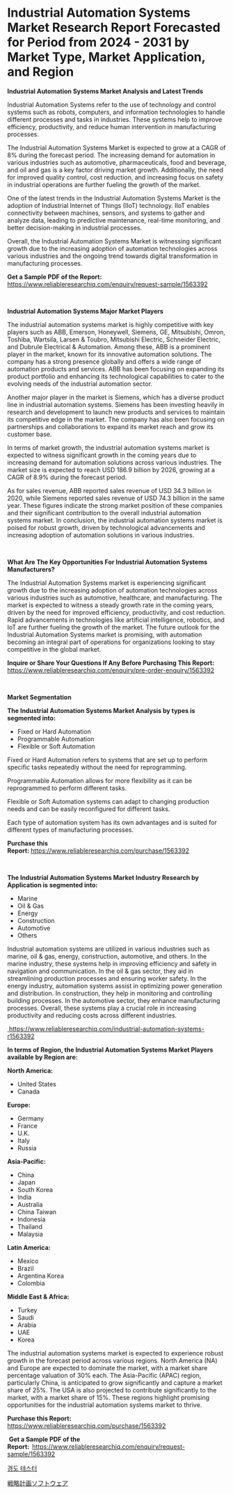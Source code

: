 <p><h1>Industrial Automation Systems Market Research Report Forecasted for Period from 2024 -  2031 by Market Type, Market Application, and Region</h1></p><p><strong>Industrial Automation Systems Market Analysis and Latest Trends</strong></p>
<p><p>Industrial Automation Systems refer to the use of technology and control systems such as robots, computers, and information technologies to handle different processes and tasks in industries. These systems help to improve efficiency, productivity, and reduce human intervention in manufacturing processes.</p><p>The Industrial Automation Systems Market is expected to grow at a CAGR of 8% during the forecast period. The increasing demand for automation in various industries such as automotive, pharmaceuticals, food and beverage, and oil and gas is a key factor driving market growth. Additionally, the need for improved quality control, cost reduction, and increasing focus on safety in industrial operations are further fueling the growth of the market.</p><p>One of the latest trends in the Industrial Automation Systems Market is the adoption of Industrial Internet of Things (IIoT) technology. IIoT enables connectivity between machines, sensors, and systems to gather and analyze data, leading to predictive maintenance, real-time monitoring, and better decision-making in industrial processes.</p><p>Overall, the Industrial Automation Systems Market is witnessing significant growth due to the increasing adoption of automation technologies across various industries and the ongoing trend towards digital transformation in manufacturing processes.</p></p>
<p><strong>Get a Sample PDF of the Report:&nbsp;</strong> <a href="https://www.reliableresearchiq.com/enquiry/request-sample/1563392">https://www.reliableresearchiq.com/enquiry/request-sample/1563392</a></p>
<p>&nbsp;</p>
<p><strong>Industrial Automation Systems Major Market Players</strong></p>
<p><p>The industrial automation systems market is highly competitive with key players such as ABB, Emerson, Honeywell, Siemens, GE, Mitsubishi, Omron, Toshiba, Wartsila, Larsen & Toubro, Mitsubishi Electric, Schneider Electric, and Dubrule Electrical & Automation. Among these, ABB is a prominent player in the market, known for its innovative automation solutions. The company has a strong presence globally and offers a wide range of automation products and services. ABB has been focusing on expanding its product portfolio and enhancing its technological capabilities to cater to the evolving needs of the industrial automation sector.</p><p>Another major player in the market is Siemens, which has a diverse product line in industrial automation systems. Siemens has been investing heavily in research and development to launch new products and services to maintain its competitive edge in the market. The company has also been focusing on partnerships and collaborations to expand its market reach and grow its customer base.</p><p>In terms of market growth, the industrial automation systems market is expected to witness significant growth in the coming years due to increasing demand for automation solutions across various industries. The market size is expected to reach USD 186.9 billion by 2026, growing at a CAGR of 8.9% during the forecast period.</p><p>As for sales revenue, ABB reported sales revenue of USD 34.3 billion in 2020, while Siemens reported sales revenue of USD 74.3 billion in the same year. These figures indicate the strong market position of these companies and their significant contribution to the overall industrial automation systems market. In conclusion, the industrial automation systems market is poised for robust growth, driven by technological advancements and increasing adoption of automation solutions in various industries.</p></p>
<p>&nbsp;</p>
<p><strong>What Are The Key Opportunities For Industrial Automation Systems Manufacturers?</strong></p>
<p><p>The Industrial Automation Systems market is experiencing significant growth due to the increasing adoption of automation technologies across various industries such as automotive, healthcare, and manufacturing. The market is expected to witness a steady growth rate in the coming years, driven by the need for improved efficiency, productivity, and cost reduction. Rapid advancements in technologies like artificial intelligence, robotics, and IoT are further fueling the growth of the market. The future outlook for the Industrial Automation Systems market is promising, with automation becoming an integral part of operations for organizations looking to stay competitive in the global market.</p></p>
<p><strong>Inquire or Share Your Questions If Any Before Purchasing This Report:</strong> <a href="https://www.reliableresearchiq.com/enquiry/pre-order-enquiry/1563392">https://www.reliableresearchiq.com/enquiry/pre-order-enquiry/1563392</a></p>
<p>&nbsp;</p>
<p><strong>Market Segmentation</strong></p>
<p><strong>The Industrial Automation Systems Market Analysis by types is segmented into:</strong></p>
<p><ul><li>Fixed or Hard Automation</li><li>Programmable Automation</li><li>Flexible or Soft Automation</li></ul></p>
<p><p>Fixed or Hard Automation refers to systems that are set up to perform specific tasks repeatedly without the need for reprogramming. </p><p>Programmable Automation allows for more flexibility as it can be reprogrammed to perform different tasks. </p><p>Flexible or Soft Automation systems can adapt to changing production needs and can be easily reconfigured for different tasks. </p><p>Each type of automation system has its own advantages and is suited for different types of manufacturing processes.</p></p>
<p><strong>Purchase this Report:&nbsp;</strong><a href="https://www.reliableresearchiq.com/purchase/1563392">https://www.reliableresearchiq.com/purchase/1563392</a></p>
<p>&nbsp;</p>
<p><strong>The Industrial Automation Systems Market Industry Research by Application is segmented into:</strong></p>
<p><ul><li>Marine</li><li>Oil & Gas</li><li>Energy</li><li>Construction</li><li>Automotive</li><li>Others</li></ul></p>
<p><p>Industrial automation systems are utilized in various industries such as marine, oil & gas, energy, construction, automotive, and others. In the marine industry, these systems help in improving efficiency and safety in navigation and communication. In the oil & gas sector, they aid in streamlining production processes and ensuring worker safety. In the energy industry, automation systems assist in optimizing power generation and distribution. In construction, they help in monitoring and controlling building processes. In the automotive sector, they enhance manufacturing processes. Overall, these systems play a crucial role in increasing productivity and reducing costs across different industries.</p></p>
<p><a href="https://www.reliableresearchiq.com/industrial-automation-systems-r1563392">&nbsp;https://www.reliableresearchiq.com/industrial-automation-systems-r1563392</a></p>
<p><strong>In terms of Region, the Industrial Automation Systems Market Players available by Region are:</strong></p>
<p>
    <p> <strong> North America: </strong>
        <ul>
            <li>United States</li>
            <li>Canada</li>
        </ul>
        </p> 
    <p> <strong> Europe: </strong>
        <ul>
            <li>Germany</li>
            <li>France</li>
            <li>U.K.</li>
            <li>Italy</li>
            <li>Russia</li>
        </ul>
        </p> 
    <p> <strong> Asia-Pacific: </strong>
        <ul>
            <li>China</li>
            <li>Japan</li>
            <li>South Korea</li>
            <li>India</li>
            <li>Australia</li>
            <li>China Taiwan</li>
            <li>Indonesia</li>
            <li>Thailand</li>
            <li>Malaysia</li>
        </ul>
        </p> 
    <p> <strong> Latin America: </strong>
        <ul>
            <li>Mexico</li>
            <li>Brazil</li>
            <li>Argentina Korea</li>
            <li>Colombia</li>
        </ul>
        </p> 
    <p> <strong> Middle East & Africa: </strong>
        <ul>
            <li>Turkey</li>
            <li>Saudi</li>
            <li>Arabia</li>
            <li>UAE</li>
            <li>Korea</li>
        </ul>
    </p>
    </p>
<p><p>The industrial automation systems market is expected to experience robust growth in the forecast period across various regions. North America (NA) and Europe are expected to dominate the market, with a market share percentage valuation of 30% each. The Asia-Pacific (APAC) region, particularly China, is anticipated to grow significantly and capture a market share of 25%. The USA is also projected to contribute significantly to the market, with a market share of 15%. These regions highlight promising opportunities for the industrial automation systems market to thrive.</p></p>
<p><strong>Purchase this Report: </strong><a href="https://www.reliableresearchiq.com/purchase/1563392">https://www.reliableresearchiq.com/purchase/1563392</a></p>
<p>&nbsp;<strong>Get a Sample PDF of the Report:&nbsp;&nbsp;</strong><a href="https://www.reliableresearchiq.com/enquiry/request-sample/1563392">https://www.reliableresearchiq.com/enquiry/request-sample/1563392</a></p>
<p><strong></strong></p>
<p><p><a href="https://github.com/vss5505pa7z1p/Market-Research-Report-List-3/blob/main/765016947730.md">경도 테스터</a></p><p><a href="https://github.com/pepo3k/Market-Research-Report-List-3/blob/main/248380137160.md">戦略計画ソフトウェア</a></p></p>